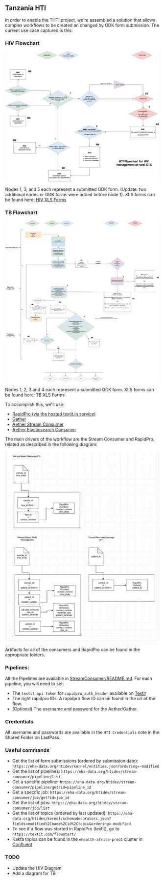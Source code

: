 ## Tanzania HTI

In order to enable the THTI project, we're assembled a solution that allows complex workflows to be created an changed by ODK form submission. The current use case captured is this:

### HIV Flowchart
![HIV Flowchart](/doc/hiv_flowchart.png)

Nodes 1, 3, and 5 each represent a submitted ODK form. (Update: two additional nodes or ODK forms were added before node 1). XLS forms can be found here: [HIV XLS Forms](https://drive.google.com/drive/folders/15f5jSZCjmInNgX9uZVUeFGIuITDUS__b?usp=sharing)

### TB Flowchart
![TB Flowchart](/doc/tb_flowchart.png)

Nodes 1, 2, 3 and 4 each represent a submitted ODK form. XLS forms can be found here: [TB XLS Forms](https://drive.google.com/drive/folders/13JwDJLgS_uFgrUR3Zd-YziF5hbGnqIcw?usp=sharing)

To accomplish this, we'll use:
- [RapidPro (via the hosted textit.in service)](https://textit.in)
- [Gather](https://github.com/ehealthafrica/gather)
- [Aether Stream Consumer](https://github.com/ehealthafrica/aether-stream-consumer)
- [Aether Elasticsearch Consumer](https://github.com/ehealthafrica/aether-elasticsearch-consumer)

The main drivers of the workflow are the Stream Consumer and RapidPro, related as described in the following diagram:

![Diagram](/doc/Selection_001.jpg)

Artifacts for all of the consumers and RapidPro can be found in the appropriate folders.

### Pipelines:

All the Pipelines are available in [StreamConsumer/README.md](https://github.com/eHealthAfrica/tanzania-hti/tree/master/StreamConsumer#pipelines). For each pipeline, you will need to set:
- The `textit api token` for `rapidpro_auth_header` available on [Textit](https://textit.com/org/home/)
- The right rapidpro IDs. A rapidpro flow ID can be found in the url of the flow.
- (Optional) The username and password for the Aether/Gather.

### Credentials

All username and passwords are available in the `HTI Credentials` note in the Shared Folder on LastPass.

### Useful commands

- Get the list of form submissions (ordered by submission date): `https://eha-data.org/htidev/kernel/entities.json?ordering=-modified`
- Get the list of pipelines: `https://eha-data.org/htidev/stream-consumer/pipeline/list`
- Get a specific pipeline: `https://eha-data.org/htidev/stream-consumer/pipeline/get?id=pipeline_id`
- Get a specific job: `https://eha-data.org/htidev/stream-consumer/job/get?id=job_id`
- Get the list of jobs: `https://eha-data.org/htidev/stream-consumer/job/list`
- Get the list of topics (ordered by last updated): `https://eha-data.org/htidev/kernel/schemadecorators.json?fields=modified%2Cname%2Cid%2Ctopic&ordering=-modified`
- To see if a flow was started in RapidPro (textit), go to `https://textit.com/flowstart/`
- Kakfa topics can be found in the `ehealth-africa-prod1` cluster in [Confluent](https://confluent.cloud/)  

### TODO

- Update the HIV Diagram
- Add a diagram for TB
